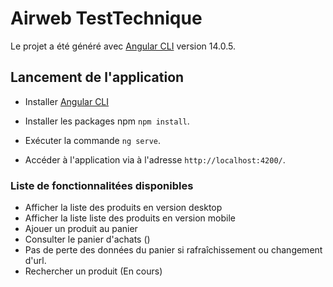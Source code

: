 # Airweb TestTechnique

Le projet a été généré avec [Angular CLI](https://angular.io/cli) version 14.0.5.

## Lancement de l'application
- Installer [Angular CLI](https://angular.io/cli) 

- Installer les packages npm `npm install`.

- Exécuter la commande `ng serve`.

- Accéder à l'application via à l'adresse `http://localhost:4200/`.


### Liste de fonctionnalitées disponibles
- Afficher la liste des produits en version desktop
- Afficher la liste liste des produits en version mobile
- Ajouer un produit au panier
- Consulter le panier d'achats ()
- Pas de perte des données du panier si rafraîchissement ou changement d'url.
- Rechercher un produit (En cours)